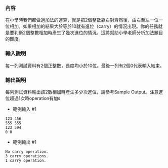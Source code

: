 ### 內容
在小學時我們都做過加法的運算，就是把2個整數靠右對齊然後，由右至左一位一位相加。如果相加的結果大於等於10就有進位（carry）的情況出現。你的任務就是要判斷2個整數相加時產生了幾次進位的情況。這將幫助小學老師分析加法題目的難度。

### 輸入說明
每一列測試資料有2個正整數，長度均小於10位。最後一列有2個0代表輸入結束。

### 輸出說明
每列測試資料輸出該2數相加時產生多少次進位，請參考Sample Output。注意進位超過1次時operation有加s

- 範例輸入 #1
```
123 456
555 555
123 594
0 0
```

- 範例輸出 #1
```
No carry operation.
3 carry operations.
1 carry operation.
```